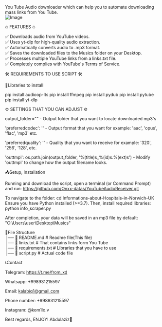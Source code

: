 You Tube Audio downloader which can help you to automate downloading mass links from You Tube.  
![Image](https://github.com/user-attachments/assets/8f3f7005-6c5f-4183-90e0-eae4dc3f0c5c)  
  
🔥 FEATURES 🔥

✅ Downloads audio from YouTube videos.  
✅ Uses yt-dlp for high-quality audio extraction.  
✅ Automatically converts audio to .mp3 format.  
✅ Saves the downloaded files to the Musics folder on your Desktop.  
✅ Processes multiple YouTube links from a links.txt file.  
✅ Completely complies with YouTube's Terms of Service.  

🛠 REQUIREMENTS TO USE SCRIPT 🛠

📕Libraries to install

pip install audioop-lts
pip install ffmpeg
pip install pydub
pip install pytube
pip install yt-dlp

⚙ SETTINGS THAT YOU CAN ADJUST ⚙

output_folder="" - Output folder that you want to locate downloaded mp3's

'preferredcodec': '' -  Output format that you want for example: 'aac', 'opus', 'flac', 'mp3' etc.

'preferredquality': '' - Quality that you want to receive for example: '320', '256', '128', etc.

'outtmpl': os.path.join(output_folder, '%(title)s_%(id)s.%(ext)s') - Modify 'outtmpl' to change how the output filename looks.

📥Setup, Installation

Running and download the script, open a terminal (or Command Prompt) and run:
https://github.com/Onxx-datas/YouTubeAudioReceiver.git 

To navigate to the folder:
cd Informations-about-Hospitals-in-Norwich-UK Ensure you have Python installed (>=3.7). Then, install required libraries:
python info_scraper.py

After completion, your data will be saved in an mp3 file by default: "C:\\Users\\user\\Desktop\\Musics"

📜File Structure  
│── 📄 README.md # Readme file(This file)  
│── 📄 links.txt # That contains links form You Tube  
│── 📄 requirements.txt # Libraries that you have to use  
│── 📄 script.py # Actual code file


📞Contact

Telegram: https://t.me/from_xd

Whatsapp: +998931215597

Email: kalabiq1@gmail.com

Phone number: +998931215597

Instagram: @kom1lo.v

Best regards, ENJOY! Abdulaziz🙂
